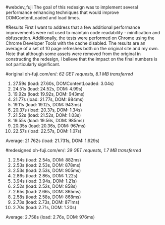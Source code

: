#webdev_fuji
The goal of this redesign was to implement several performance enhancing techniques that would improve DOMContentLoaded and load times.

#Results
First I want to address that a few additional performance improvements were not used to maintain code readability - minification and obfuscation. Additionally, the tests were performed on Chrome using the Chrome Developer Tools with the cache disabled. The results are an average of a set of 10 page refreshes both on the original site and my own. Note that although some assets were removed from the original in constructing the redesign, I believe that the impact on the final numbers is not particularly significant.

#original oh-fuji.com/en/:
*62 GET requests, 8.1 MB transferred*

1. 27.59s (load: 27.60s, DOMContentLoaded: 3.04s)
2. 24.51s (load: 24.52s, DOM: 4.99s)
3. 19.92s (load: 19.92s, DOM: 943ms)
4. 21.77s (load: 21.77s, DOM: 984ms)
5. 19.11s (load: 19.12s, DOM: 943ms)
6. 20.37s (load: 20.37s, DOM: 1.34s)
7. 21.52s (load: 21.52s, DOM: 1.03s)
8. 19.55s (load: 19.56s, DOM: 985ms)
9. 20.35s (load: 20.36s, DOM: 967ms)
10. 22.57s (load: 22.57s, DOM: 1.07s)

Average: 21.762s (load: 21.731s, DOM: 1.629s)
	

#redesigned oh-fuji.com/en/:
*39 GET requests, 1.7 MB transferred*

1. 2.54s (load: 2.54s, DOM: 882ms) 
2. 2.53s (load: 2.53s, DOM: 878ms)
3. 2.53s (load: 2.53s, DOM: 905ms)
4. 2.86s (load: 2.86s, DOM: 1.22s)
5. 3.94s (load: 3.94s, DOM: 1.21s)
6. 2.52s (load: 2.52s, DOM: 858s)
7. 2.65s (load: 2.66s, DOM: 865ms)
8. 2.58s (load: 2.58s, DOM: 868ms)
9. 2.73s (load: 2.73s, DOM: 871ms)
10. 2.70s (load: 2.71s, DOM: 1.20s)

Average: 2.758s (load: 2.76s, DOM: 976ms)

